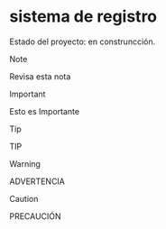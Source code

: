 <h1> sistema de registro </h1>

Estado del proyecto: en construncción.

> [!NOTE]
> Revisa esta nota

> [!IMPORTANT]
> Esto es Importante

> [!TIP]
> TIP

> [!WARNING]
> ADVERTENCIA

> [!CAUTION]
> PRECAUCIÓN



